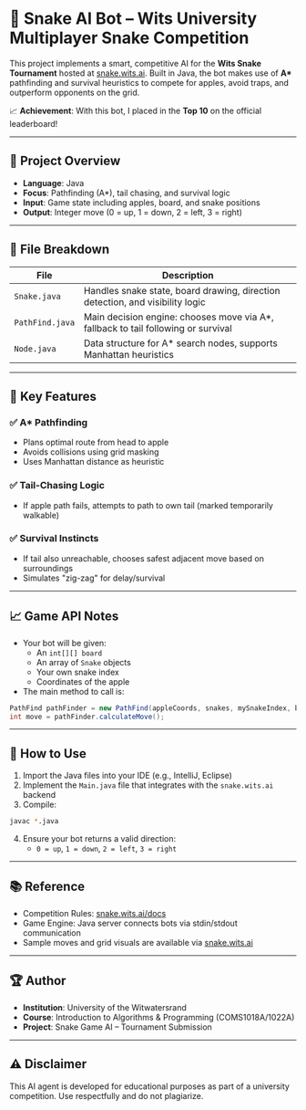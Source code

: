 
# 🐍 Snake AI Bot – Wits University Multiplayer Snake Competition

This project implements a smart, competitive AI for the **Wits Snake Tournament** hosted at [snake.wits.ai](https://snake.wits.ai). Built in Java, the bot makes use of **A\*** pathfinding and survival heuristics to compete for apples, avoid traps, and outperform opponents on the grid.

📈 **Achievement**: With this bot, I placed in the **Top 10** on the official leaderboard!

---

## 🧠 Project Overview

- **Language**: Java
- **Focus**: Pathfinding (A*), tail chasing, and survival logic
- **Input**: Game state including apples, board, and snake positions
- **Output**: Integer move (0 = up, 1 = down, 2 = left, 3 = right)

---

## 📂 File Breakdown

| File         | Description |
|--------------|-------------|
| `Snake.java` | Handles snake state, board drawing, direction detection, and visibility logic |
| `PathFind.java` | Main decision engine: chooses move via A\*, fallback to tail following or survival |
| `Node.java`  | Data structure for A\* search nodes, supports Manhattan heuristics |

---

## 🚀 Key Features

### ✅ A* Pathfinding
- Plans optimal route from head to apple
- Avoids collisions using grid masking
- Uses Manhattan distance as heuristic

### ✅ Tail-Chasing Logic
- If apple path fails, attempts to path to own tail (marked temporarily walkable)

### ✅ Survival Instincts
- If tail also unreachable, chooses safest adjacent move based on surroundings
- Simulates "zig-zag" for delay/survival

---

## 📈 Game API Notes

- Your bot will be given:
  - An `int[][] board`
  - An array of `Snake` objects
  - Your own snake index
  - Coordinates of the apple
- The main method to call is:

```java
PathFind pathFinder = new PathFind(appleCoords, snakes, mySnakeIndex, board);
int move = pathFinder.calculateMove();
```

---

## 🧪 How to Use

1. Import the Java files into your IDE (e.g., IntelliJ, Eclipse)
2. Implement the `Main.java` file that integrates with the `snake.wits.ai` backend
3. Compile:
```bash
javac *.java
```
4. Ensure your bot returns a valid direction:  
   - `0 = up`, `1 = down`, `2 = left`, `3 = right`

---

## 📚 Reference

- Competition Rules: [snake.wits.ai/docs](https://snake.wits.ai/docs)
- Game Engine: Java server connects bots via stdin/stdout communication
- Sample moves and grid visuals are available via [snake.wits.ai](https://snake.wits.ai)

---

## 🏆 Author

- **Institution**: University of the Witwatersrand
- **Course**: Introduction to Algorithms & Programming (COMS1018A/1022A)
- **Project**: Snake Game AI – Tournament Submission

---

## ⚠️ Disclaimer

This AI agent is developed for educational purposes as part of a university competition. Use respectfully and do not plagiarize.
